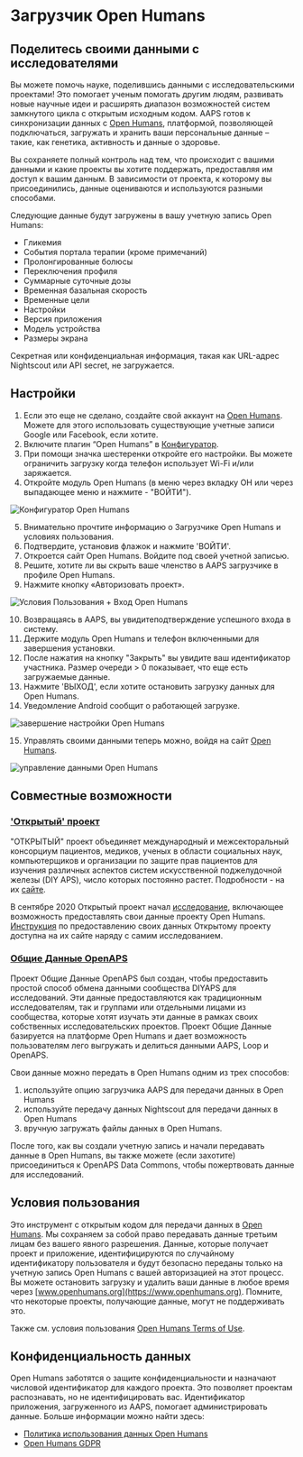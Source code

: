 # Загрузчик Open Humans

## Поделитесь своими данными с исследователями

Вы можете помочь науке, поделившись данными с исследовательскими проектами! Это помогает ученым помогать другим людям, развивать новые научные идеи и расширять диапазон возможностей систем замкнутого цикла с открытым исходным кодом. AAPS готов к синхронизации данных с [Open Humans](https://www.openhumans.org), платформой, позволяющей подключаться, загружать и хранить ваши персональные данные – такие, как генетика, активность и данные о здоровье.

Вы сохраняете полный контроль над тем, что происходит с вашими данными и какие проекты вы хотите поддержать, предоставляя им доступ к вашим данным. В зависимости от проекта, к которому вы присоединились, данные оцениваются и используются разными способами.

Следующие данные будут загружены в вашу учетную запись Open Humans:

- Гликемия
- События портала терапии (кроме примечаний)
- Пролонгированные болюсы
- Переключения профиля
- Суммарные суточные дозы
- Временная базальная скорость
- Временные цели
- Настройки
- Версия приложения
- Модель устройства
- Размеры экрана

Секретная или конфиденциальная информация, такая как URL-адрес Nightscout или API secret, не загружается.

## Настройки

1. Если это еще не сделано, создайте свой аккаунт на [Open Humans](https://www.openhumans.org). Можете для этого использовать существующие учетные записи Google или Facebook, если хотите.
2. Включите плагин “Open Humans” в [Конфигуратор](../SettingUpAaps/ConfigBuilder.md).
3. При помощи значка шестеренки откройте его настройки. Вы можете ограничить загрузку когда телефон использует Wi-Fi и/или заряжается.
4. Откройте модуль Open Humans (в меню через вкладку OH или через выпадающее меню и нажмите - "ВОЙТИ").

![Конфигуратор Open Humans](../images/OHUploader1.png)

5. Внимательно прочтите информацию о Загрузчике Open Humans и условиях пользования.
6. Подтвердите, установив флажок и нажмите 'ВОЙТИ'.
7. Откроется сайт Open Humans. Войдите под своей учетной записью.
8. Решите, хотите ли вы скрыть ваше членство в AAPS загрузчике в профиле Open Humans.
9. Нажмите кнопку «Авторизовать проект».

![Условия Пользования + Вход Open Humans](../images/OHUploader2.png)

10. Возвращаясь в AAPS, вы увидитеподтверждение успешного входа в систему.
11. Держите модуль Open Humans и телефон включенными для завершения установки.
12. После нажатия на кнопку "Закрыть" вы увидите ваш идентификатор участника. Размер очереди > 0 показывает, что еще есть загружаемые данные.
13. Нажмите 'ВЫХОД', если хотите остановить загрузку данных для Open Humans.
14. Уведомление Android сообщит о работающей загрузке.

![завершение настройки Open Humans](../images/OHUploader3.png)

15. Управлять своими данными теперь можно, войдя на сайт [Open Humans](https://www.openhumans.org).

![управление данными Open Humans](../images/OHWeb.png)

## Совместные возможности

### ['Открытый' проект](https://www.open-diabetes.eu/)

"ОТКРЫТЫЙ" проект объединяет международный и межсекторальный консорциум пациентов, медиков, ученых в области социальных наук, компьютерщиков и организации по защите прав пациентов для изучения различных аспектов систем искусственной поджелудочной железы (DIY APS), число которых постоянно растет. Подробности - на их [сайте](https://www.open-diabetes.eu/).

В сентябре 2020 Открытый проект начал [исследование](https://survey.open-diabetes.eu/), включающее возможность предоставлять свои данные проекту Open Humans. [Инструкция](https://open-diabetes.eu/en/open-survey/survey-tutorials/) по предоставлению своих данных Открытому проекту доступна на их сайте наряду с самим исследованием.

### [Общие Данные OpenAPS](https://www.openhumans.org/activity/openaps-data-commons/)

Проект Общие Данные OpenAPS был создан, чтобы предоставить простой способ обмена данными сообщества DIYAPS для исследований. Эти данные предоставляются как традиционным исследователям, так и группами или отдельными лицами из сообщества, которые хотят изучать эти данные в рамках своих собственных исследовательских проектов. Проект Общие Данные базируется на платформе Open Humans и дает возможность пользователям лего выгружать и делиться данными AAPS, Loop и OpenAPS.

Свои данные можно передать в Open Humans одним из трех способов:

1. используйте опцию загрузчика AAPS для передачи данных в Open Humans
2. используйте передачу данных Nightscout для передачи данных в Open Humans
3. вручную загружать файлы данных в Open Humans.

После того, как вы создали учетную запись и начали передавать данные в Open Humans, вы также можете (если захотите) присоединиться к OpenAPS Data Commons, чтобы пожертвовать данные для исследований.

## Условия пользования

Это инструмент с открытым кодом для передачи данных в [Open Humans](https://www.openhumans.org). Мы сохраняем за собой право передавать данные третьим лицам без вашего явного разрешения. Данные, которые получает проект и приложение, идентифицируются по случайному идентификатору пользователя и будут безопасно переданы только на учетную запись Open Humans с вашей авторизацией на этот процесс. Вы можете остановить загрузку и удалить ваши данные в любое время через [www.openhumans.org](https://www.openhumans.org). Помните, что некоторые проекты, получающие данные, могут не поддерживать это.

Также см. условия пользования [Open Humans Terms of Use](https://www.openhumans.org/terms/).

## Конфиденциальность данных

Open Humans заботятся о защите конфиденциальности и назначают числовой идентификатор для каждого проекта. Это позволяет проектам распознавать, но не идентифицировать вас. Идентификатор приложения, загруженного из AAPS, помогает администрировать данные. Больше информации можно найти здесь:

- [Политика использования данных Open Humans](https://www.openhumans.org/data-use/)
- [Open Humans GDPR](https://www.openhumans.org/gdpr/)
